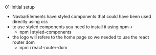 01-Initial setup
- NavbarElements have styled components that could have been used directly using css
- to use styled components you need to install it using npm-> 
    - npm i styled-components
- the logo will refere to the home page so we needed to use the react router dom
    - npm i react-router-dom